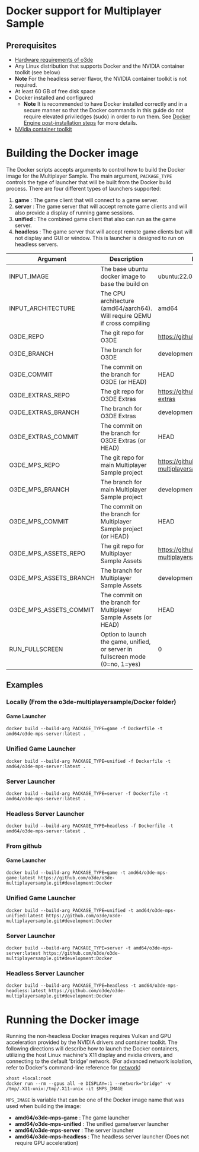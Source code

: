 # Docker support for Multiplayer Sample

## Prerequisites

* [Hardware requirements of o3de](https://www.o3de.org/docs/welcome-guide/requirements/)
* Any Linux distribution that supports Docker and the NVIDIA container toolkit (see below)
 * **Note** For the headless server flavor, the NVIDIA container toolkit is not required.
* At least 60 GB of free disk space
* Docker installed and configured
  * **Note** It is recommended to have Docker installed correctly and in a secure manner so that the Docker commands in this guide do not require elevated priviledges (sudo) in order to run them. See [Docker Engine post-installation steps](https://docs.docker.com/engine/install/linux-postinstall/) for more details.
* [NVidia container toolkit](https://docs.nvidia.com/datacenter/cloud-native/container-toolkit/install-guide.html#docker)

# Building the Docker image
The Docker scripts accepts arguments to control how to build the Docker image for the Multiplayer Sample. The main argument, `PACKAGE_TYPE` controls the type of launcher that will be built from the Docker build process. There are four different types of launchers supported:

1. **game** : The game client that will connect to a game server.
2. **server** : The game server that will accept remote game clients and will also provide a display of running game sessions. 
3. **unified** : The combined game client that also can run as the game server.
4. **headless** : The game server that will accept remote game clients but will not display and GUI or window. This is launcher is designed to run on headless servers.



| Argument                | Description                                                                | Default     
|-------------------------|----------------------------------------------------------------------------|-------------
| INPUT_IMAGE             | The base ubuntu docker image to base the build on                          | ubuntu:22.04
| INPUT_ARCHITECTURE      | The CPU architecture (amd64/aarch64). Will require QEMU if cross compiling | amd64
| O3DE_REPO               | The git repo for O3DE                                                      | https://github.com/o3de/o3de
| O3DE_BRANCH             | The branch for O3DE                                                        | development
| O3DE_COMMIT             | The commit on the branch for O3DE (or HEAD)                                | HEAD
| O3DE_EXTRAS_REPO        | The git repo for O3DE Extras                                               | https://github.com/o3de/o3de-extras
| O3DE_EXTRAS_BRANCH      | The branch for O3DE Extras                                                 | development
| O3DE_EXTRAS_COMMIT      | The commit on the branch for O3DE Extras (or HEAD)                         | HEAD
| O3DE_MPS_REPO           | The git repo for main Multiplayer Sample project                           | https://github.com/o3de/o3de-multiplayersample
| O3DE_MPS_BRANCH         | The branch for main Multiplayer Sample project                             | development
| O3DE_MPS_COMMIT         | The commit on the branch for Multiplayer Sample project (or HEAD)          | HEAD
| O3DE_MPS_ASSETS_REPO    | The git repo for Multiplayer Sample Assets                                 | https://github.com/o3de/o3de-multiplayersample-assets
| O3DE_MPS_ASSETS_BRANCH  | The branch for Multiplayer Sample Assets                                   | development
| O3DE_MPS_ASSETS_COMMIT  | The commit on the branch for Multiplayer Sample Assets (or HEAD)           | HEAD
| RUN_FULLSCREEN          | Option to launch the game, unified, or server in fullscreen mode (0=no, 1=yes) | 0


## Examples

### Locally (From the o3de-multiplayersample/Docker folder)

#### Game Launcher
```
docker build --build-arg PACKAGE_TYPE=game -f Dockerfile -t amd64/o3de-mps-server:latest .
```

### Unified Game Launcher
```
docker build --build-arg PACKAGE_TYPE=unified -f Dockerfile -t amd64/o3de-mps-server:latest .
```

### Server Launcher
```
docker build --build-arg PACKAGE_TYPE=server -f Dockerfile -t amd64/o3de-mps-server:latest .
```

### Headless Server Launcher
```
docker build --build-arg PACKAGE_TYPE=headless -f Dockerfile -t amd64/o3de-mps-server:latest .
```

### From github

#### Game Launcher

```
docker build --build-arg PACKAGE_TYPE=game -t amd64/o3de-mps-game:latest https://github.com/o3de/o3de-multiplayersample.git#development:Docker
```

### Unified Game Launcher
```
docker build --build-arg PACKAGE_TYPE=unified -t amd64/o3de-mps-unified:latest https://github.com/o3de/o3de-multiplayersample.git#development:Docker
```

### Server Launcher
```
docker build --build-arg PACKAGE_TYPE=server -t amd64/o3de-mps-server:latest https://github.com/o3de/o3de-multiplayersample.git#development:Docker
```

### Headless Server Launcher
```
docker build --build-arg PACKAGE_TYPE=headless -t amd64/o3de-mps-headless:latest https://github.com/o3de/o3de-multiplayersample.git#development:Docker
```


# Running the Docker image
Running the non-headless Docker images requires Vulkan and GPU acceleration provided by the NVIDIA drivers and container toolkit. The following directions will describe how to launch the Docker containers, utilizing the host Linux machine's X11 display and nvidia drivers, and connecting to the default 'bridge' network. (For advanced network isolation, refer to Docker's command-line reference for [network](https://docs.docker.com/reference/cli/docker/container/run/#network))

```
xhost +local:root
docker run --rm --gpus all -e DISPLAY=:1 --network="bridge" -v /tmp/.X11-unix:/tmp/.X11-unix -it $MPS_IMAGE
```
`MPS_IMAGE` is variable that can be one of the Docker image name that was used when building the image:
* **amd64/o3de-mps-game** : The game launcher
* **amd64/o3de-mps-unified** : The unified game/server launcher
* **amd64/o3de-mps-server** : The server launcher
* **amd64/o3de-mps-headless** : The headless server launcher (Does not require GPU acceleration)

